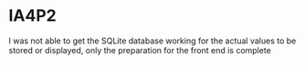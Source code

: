 # IA4P2
I was not able to get the SQLite database working for the actual values to be stored or displayed, only the preparation for the front end is complete
